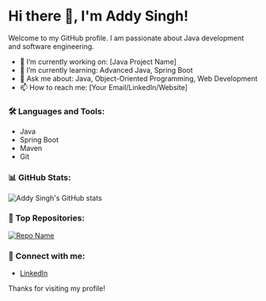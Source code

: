 # Hi there 👋, I'm Addy Singh!

Welcome to my GitHub profile. I am passionate about Java development and software engineering.

- 🔭 I’m currently working on: [Java Project Name]
- 🌱 I’m currently learning: Advanced Java, Spring Boot
- 💬 Ask me about: Java, Object-Oriented Programming, Web Development
- 📫 How to reach me: [Your Email/LinkedIn/Website]

### 🛠️ Languages and Tools:
- Java
- Spring Boot
- Maven
- Git

### 📊 GitHub Stats:
![Addy Singh's GitHub stats](https://github-readme-stats.vercel.app/api?username=yourusername&show_icons=true&theme=radical)

### 🌟 Top Repositories:
[![Repo Name](https://github-readme-stats.vercel.app/api/pin/?username=yourusername&repo=reponame)](https://github.com/yourusername/reponame)

### 🔗 Connect with me:
- [LinkedIn](https://www.linkedin.com/in/adarsh-singh-6285ab208?lipi=urn%3Ali%3Apage%3Ad_flagship3_profile_view_base_contact_details%3BNczRq1NTScuUDomEDbsM3A%3D%3D)
  

Thanks for visiting my profile!
